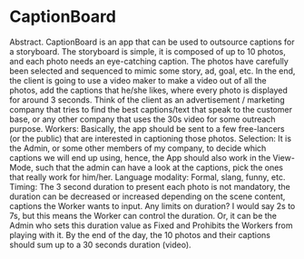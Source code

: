 # CaptionBoard

Abstract. CaptionBoard is an app that can be used to outsource captions for a storyboard. The storyboard is simple, it is
composed of up to 10 photos, and each photo needs an eye-catching caption. The photos have carefully been selected and
sequenced to mimic some story, ad, goal, etc. In the end, the client is going to use a video maker to make a video out of all
the photos, add the captions that he/she likes, where every photo is displayed for around 3 seconds. Think of the client as an
advertisement / marketing company that tries to find the best captions/text that speak to the customer base, or any other
company that uses the 30s video for some outreach purpose.
Workers: Basically, the app should be sent to a few free-lancers (or the public) that are interested in captioning those photos.
Selection: It is the Admin, or some other members of my company, to decide which captions we will end up using, hence, the
App should also work in the View-Mode, such that the admin can have a look at the captions, pick the ones that really work
for him/her.
Language modality: Formal, slang, funny, etc.
Timing: The 3 second duration to present each photo is not mandatory, the duration can be decreased or increased depending
on the scene content, captions the Worker wants to input. Any limits on duration? I would say 2s to 7s, but this means the
Worker can control the duration. Or, it can be the Admin who sets this duration value as Fixed and Prohibits the Workers from
playing with it. By the end of the day, the 10 photos and their captions should sum up to a 30 seconds duration (video). 
